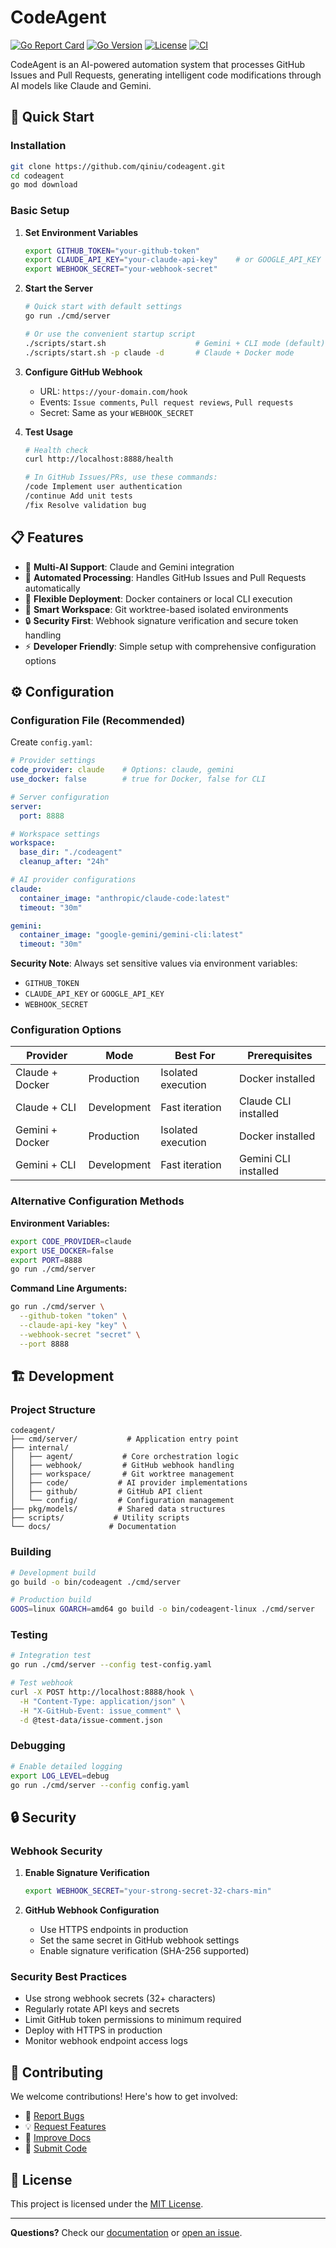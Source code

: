 # CodeAgent

[![Go Report Card](https://goreportcard.com/badge/github.com/qiniu/codeagent)](https://goreportcard.com/report/github.com/qiniu/codeagent)
[![Go Version](https://img.shields.io/github/go-mod/go-version/qiniu/codeagent)](https://go.dev/)
[![License](https://img.shields.io/badge/License-MIT-blue.svg)](LICENSE)
[![CI](https://github.com/qiniu/codeagent/workflows/CI/badge.svg)](https://github.com/qiniu/codeagent/actions)

CodeAgent is an AI-powered automation system that processes GitHub Issues and Pull Requests, generating intelligent code modifications through AI models like Claude and Gemini.

## 🚀 Quick Start

### Installation

```bash
git clone https://github.com/qiniu/codeagent.git
cd codeagent
go mod download
```

### Basic Setup

1. **Set Environment Variables**
   ```bash
   export GITHUB_TOKEN="your-github-token"
   export CLAUDE_API_KEY="your-claude-api-key"    # or GOOGLE_API_KEY for Gemini
   export WEBHOOK_SECRET="your-webhook-secret"
   ```

2. **Start the Server**
   ```bash
   # Quick start with default settings
   go run ./cmd/server
   
   # Or use the convenient startup script
   ./scripts/start.sh                    # Gemini + CLI mode (default)
   ./scripts/start.sh -p claude -d       # Claude + Docker mode
   ```

3. **Configure GitHub Webhook**
   - URL: `https://your-domain.com/hook`
   - Events: `Issue comments`, `Pull request reviews`, `Pull requests`
   - Secret: Same as your `WEBHOOK_SECRET`

4. **Test Usage**
   ```bash
   # Health check
   curl http://localhost:8888/health
   
   # In GitHub Issues/PRs, use these commands:
   /code Implement user authentication
   /continue Add unit tests
   /fix Resolve validation bug
   ```

## 📋 Features

- 🤖 **Multi-AI Support**: Claude and Gemini integration
- 🔄 **Automated Processing**: Handles GitHub Issues and Pull Requests automatically
- 🐳 **Flexible Deployment**: Docker containers or local CLI execution
- 📁 **Smart Workspace**: Git worktree-based isolated environments
- 🔒 **Security First**: Webhook signature verification and secure token handling
- ⚡ **Developer Friendly**: Simple setup with comprehensive configuration options

## ⚙️ Configuration

### Configuration File (Recommended)

Create `config.yaml`:

```yaml
# Provider settings
code_provider: claude    # Options: claude, gemini
use_docker: false        # true for Docker, false for CLI

# Server configuration
server:
  port: 8888

# Workspace settings
workspace:
  base_dir: "./codeagent"
  cleanup_after: "24h"

# AI provider configurations
claude:
  container_image: "anthropic/claude-code:latest"
  timeout: "30m"

gemini:
  container_image: "google-gemini/gemini-cli:latest"
  timeout: "30m"
```

**Security Note**: Always set sensitive values via environment variables:
- `GITHUB_TOKEN`
- `CLAUDE_API_KEY` or `GOOGLE_API_KEY`
- `WEBHOOK_SECRET`

### Configuration Options

| Provider | Mode | Best For | Prerequisites |
|----------|------|----------|---------------|
| Claude + Docker | Production | Isolated execution | Docker installed |
| Claude + CLI | Development | Fast iteration | Claude CLI installed |
| Gemini + Docker | Production | Isolated execution | Docker installed |
| Gemini + CLI | Development | Fast iteration | Gemini CLI installed |

### Alternative Configuration Methods

**Environment Variables:**
```bash
export CODE_PROVIDER=claude
export USE_DOCKER=false
export PORT=8888
go run ./cmd/server
```

**Command Line Arguments:**
```bash
go run ./cmd/server \
  --github-token "token" \
  --claude-api-key "key" \
  --webhook-secret "secret" \
  --port 8888
```

## 🏗️ Development

### Project Structure

```
codeagent/
├── cmd/server/           # Application entry point
├── internal/
│   ├── agent/           # Core orchestration logic
│   ├── webhook/         # GitHub webhook handling
│   ├── workspace/       # Git worktree management
│   ├── code/           # AI provider implementations
│   ├── github/         # GitHub API client
│   └── config/         # Configuration management
├── pkg/models/         # Shared data structures
├── scripts/           # Utility scripts
└── docs/             # Documentation
```

### Building

```bash
# Development build
go build -o bin/codeagent ./cmd/server

# Production build
GOOS=linux GOARCH=amd64 go build -o bin/codeagent-linux ./cmd/server
```

### Testing

```bash
# Integration test
go run ./cmd/server --config test-config.yaml

# Test webhook
curl -X POST http://localhost:8888/hook \
  -H "Content-Type: application/json" \
  -H "X-GitHub-Event: issue_comment" \
  -d @test-data/issue-comment.json
```

### Debugging

```bash
# Enable detailed logging
export LOG_LEVEL=debug
go run ./cmd/server --config config.yaml
```

## 🔒 Security

### Webhook Security

1. **Enable Signature Verification**
   ```bash
   export WEBHOOK_SECRET="your-strong-secret-32-chars-min"
   ```

2. **GitHub Webhook Configuration**
   - Use HTTPS endpoints in production
   - Set the same secret in GitHub webhook settings
   - Enable signature verification (SHA-256 supported)

### Security Best Practices

- Use strong webhook secrets (32+ characters)
- Regularly rotate API keys and secrets
- Limit GitHub token permissions to minimum required
- Deploy with HTTPS in production
- Monitor webhook endpoint access logs

## 🤝 Contributing

We welcome contributions! Here's how to get involved:

- 🐛 [Report Bugs](https://github.com/qiniu/codeagent/issues/new?template=bug_report.md)
- 💡 [Request Features](https://github.com/qiniu/codeagent/issues/new?template=feature_request.md)
- 📝 [Improve Docs](https://github.com/qiniu/codeagent/issues/new?template=documentation.md)
- 🔧 [Submit Code](CONTRIBUTING.md)

## 📄 License

This project is licensed under the [MIT License](LICENSE).

---

**Questions?** Check our [documentation](docs/) or [open an issue](https://github.com/qiniu/codeagent/issues/new).
